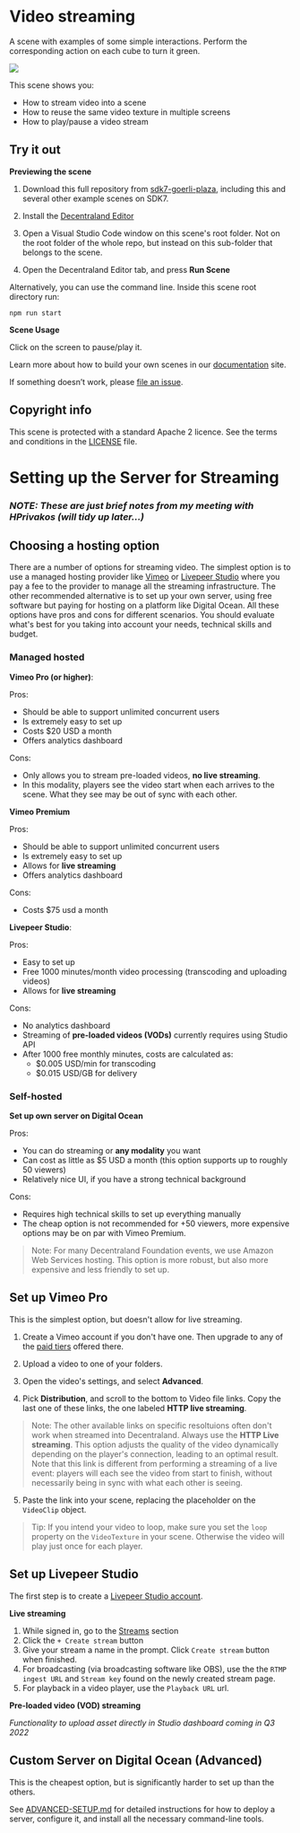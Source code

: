 # Video streaming

A scene with examples of some simple interactions. Perform the corresponding action on each cube to turn it green.

![](screenshot/screenshot.png)

This scene shows you:

- How to stream video into a scene
- How to reuse the same video texture in multiple screens
- How to play/pause a video stream

## Try it out

**Previewing the scene**

1. Download this full repository from [sdk7-goerli-plaza](https://github.com/decentraland/sdk7-goerli-plaza/tree/main), including this and several other example scenes on SDK7.

2. Install the [Decentraland Editor](https://docs.decentraland.org/creator/development-guide/sdk7/editor/)

3. Open a Visual Studio Code window on this scene's root folder. Not on the root folder of the whole repo, but instead on this sub-folder that belongs to the scene.

4. Open the Decentraland Editor tab, and press **Run Scene**

Alternatively, you can use the command line. Inside this scene root directory run:

```
npm run start
```

**Scene Usage**

Click on the screen to pause/play it.

Learn more about how to build your own scenes in our [documentation](https://docs.decentraland.org/) site.

If something doesn’t work, please [file an issue](https://github.com/decentraland-scenes/Awesome-Repository/issues/new).

## Copyright info

This scene is protected with a standard Apache 2 licence. See the terms and conditions in the [LICENSE](/LICENSE) file.

# Setting up the Server for Streaming

### _NOTE: These are just brief notes from my meeting with HPrivakos (will tidy up later...)_

## Choosing a hosting option

There are a number of options for streaming video. The simplest option is to use a managed hosting provider like [Vimeo](https://vimeo.com/) or [Livepeer Studio](https://livepeer.studio/) where you pay a fee to the provider to manage all the streaming infrastructure. The other recommended alternative is to set up your own server, using free software but paying for hosting on a platform like Digital Ocean. All these options have pros and cons for different scenarios. You should evaluate what's best for you taking into account your needs, technical skills and budget.

### Managed hosted

**Vimeo Pro (or higher)**:

Pros:

- Should be able to support unlimited concurrent users
- Is extremely easy to set up
- Costs $20 USD a month
- Offers analytics dashboard

Cons:

- Only allows you to stream pre-loaded videos, **no live streaming**.
- In this modality, players see the video start when each arrives to the scene. What they see may be out of sync with each other.

**Vimeo Premium**

Pros:

- Should be able to support unlimited concurrent users
- Is extremely easy to set up
- Allows for **live streaming**
- Offers analytics dashboard

Cons:

- Costs $75 usd a month

**Livepeer Studio**:

Pros:

- Easy to set up
- Free 1000 minutes/month video processing (transcoding and uploading videos)
- Allows for **live streaming**

Cons:

- No analytics dashboard
- Streaming of **pre-loaded videos (VODs)** currently requires using Studio API
- After 1000 free monthly minutes, costs are calculated as:
  - $0.005 USD/min for transcoding
  - $0.015 USD/GB for delivery

### Self-hosted

**Set up own server on Digital Ocean**

Pros:

- You can do streaming or **any modality** you want
- Can cost as little as $5 USD a month (this option supports up to roughly 50 viewers)
- Relatively nice UI, if you have a strong technical background

Cons:

- Requires high technical skills to set up everything manually
- The cheap option is not recommended for +50 viewers, more expensive options may be on par with Vimeo Premium.

> Note: For many Decentraland Foundation events, we use Amazon Web Services hosting. This option is more robust, but also more expensive and less friendly to set up.

## Set up Vimeo Pro

This is the simplest option, but doesn't allow for live streaming.

1. Create a Vimeo account if you don't have one. Then upgrade to any of the [paid tiers](https://vimeo.com/upgrade) offered there.

2. Upload a video to one of your folders.

3. Open the video's settings, and select **Advanced**.

4. Pick **Distribution**, and scroll to the bottom to Video file links. Copy the last one of these links, the one labeled **HTTP live streaming**.

> Note: The other available links on specific resoltuions often don't work when streamed into Decentraland. Always use the **HTTP Live streaming**. This option adjusts the quality of the video dynamically depending on the player's connection, leading to an optimal result. Note that this link is different from performing a streaming of a live event: players will each see the video from start to finish, without necessarily being in sync with what each other is seeing.

5. Paste the link into your scene, replacing the placeholder on the `VideoClip` object.

> Tip: If you intend your video to loop, make sure you set the `loop` property on the `VideoTexture` in your scene. Otherwise the video will play just once for each player.

<!--
## Set up Vimeo Premium

This is the most powerful option, but is significantly more expensive than the others.

1. Create a Vimeo account if you don't have one. Then upgrade to the [**Premium**](https://vimeo.com/upgrade) tier.


...Additional steps to be confirmed
-->

## Set up Livepeer Studio

The first step is to create a [Livepeer Studio account](https://livepeer.studio/register).

**Live streaming**

1. While signed in, go to the [Streams](https://livepeer.studio/dashboard/streams) section
2. Click the `+ Create stream` button
3. Give your stream a name in the prompt. Click `Create stream` button when finished.
4. For broadcasting (via broadcasting software like OBS), use the the `RTMP ingest URL` and `Stream key` found on the newly created stream page.
5. For playback in a video player, use the `Playback URL` url.

**Pre-loaded video (VOD) streaming**

_Functionality to upload asset directly in Studio dashboard coming in Q3 2022_

## Custom Server on Digital Ocean (Advanced)

This is the cheapest option, but is significantly harder to set up than the others.

See [ADVANCED-SETUP.md](https://github.com/decentraland/sdk7-goerli-plaza/blob/main/video-streaming/ADVANCED-SETUP.md) for detailed instructions for how to deploy a server, configure it, and install all the necessary command-line tools.
